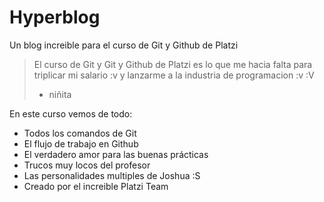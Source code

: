 # Hyperblog

Un blog increible para el curso de Git y Github de Platzi
> El curso de Git  y Git y Github de Platzi es lo que me hacia falta para triplicar mi salario :v y lanzarme a la industria de programacion :v :V
> - niñita

En este curso vemos de todo:
* Todos los comandos de Git
* El flujo de trabajo en Github
* El verdadero amor para las buenas prácticas
* Trucos muy locos del profesor
* Las personalidades multiples de Joshua :S
* Creado por el increible Platzi Team

